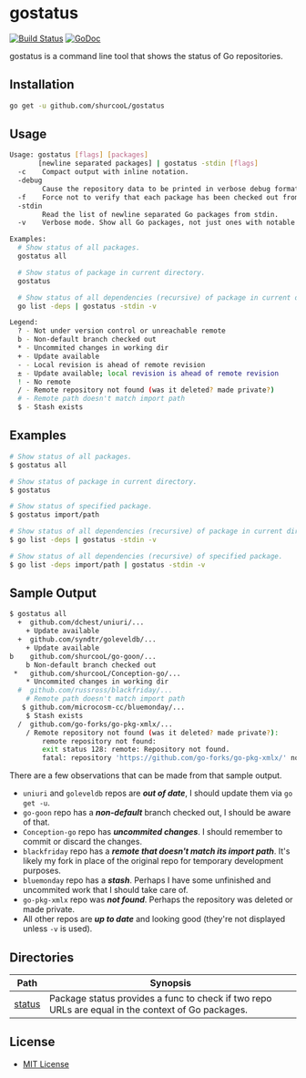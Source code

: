 gostatus
========

[![Build Status](https://travis-ci.org/shurcooL/gostatus.svg?branch=master)](https://travis-ci.org/shurcooL/gostatus) [![GoDoc](https://godoc.org/github.com/shurcooL/gostatus?status.svg)](https://godoc.org/github.com/shurcooL/gostatus)

gostatus is a command line tool that shows the status of Go repositories.

Installation
------------

```bash
go get -u github.com/shurcooL/gostatus
```

Usage
-----

```bash
Usage: gostatus [flags] [packages]
       [newline separated packages] | gostatus -stdin [flags]
  -c	Compact output with inline notation.
  -debug
    	Cause the repository data to be printed in verbose debug format.
  -f	Force not to verify that each package has been checked out from the source control repository implied by its import path. This can be useful if the source is a local fork of the original.
  -stdin
    	Read the list of newline separated Go packages from stdin.
  -v	Verbose mode. Show all Go packages, not just ones with notable status.

Examples:
  # Show status of all packages.
  gostatus all

  # Show status of package in current directory.
  gostatus

  # Show status of all dependencies (recursive) of package in current dir.
  go list -deps | gostatus -stdin -v

Legend:
  ? - Not under version control or unreachable remote
  b - Non-default branch checked out
  * - Uncommited changes in working dir
  + - Update available
  - - Local revision is ahead of remote revision
  ± - Update available; local revision is ahead of remote revision
  ! - No remote
  / - Remote repository not found (was it deleted? made private?)
  # - Remote path doesn't match import path
  $ - Stash exists
```

Examples
--------

```bash
# Show status of all packages.
$ gostatus all

# Show status of package in current directory.
$ gostatus

# Show status of specified package.
$ gostatus import/path

# Show status of all dependencies (recursive) of package in current dir.
$ go list -deps | gostatus -stdin -v

# Show status of all dependencies (recursive) of specified package.
$ go list -deps import/path | gostatus -stdin -v
```

Sample Output
-------------

```bash
$ gostatus all
  +  github.com/dchest/uniuri/...
	+ Update available
  +  github.com/syndtr/goleveldb/...
	+ Update available
b    github.com/shurcooL/go-goon/...
	b Non-default branch checked out
 *   github.com/shurcooL/Conception-go/...
	* Uncommited changes in working dir
  #  github.com/russross/blackfriday/...
	# Remote path doesn't match import path
   $ github.com/microcosm-cc/bluemonday/...
	$ Stash exists
  /  github.com/go-forks/go-pkg-xmlx/...
	/ Remote repository not found (was it deleted? made private?):
		remote repository not found:
		exit status 128: remote: Repository not found.
		fatal: repository 'https://github.com/go-forks/go-pkg-xmlx/' not found
```

There are a few observations that can be made from that sample output.

-	`uniuri` and `goleveldb` repos are ***out of date***, I should update them via `go get -u`.
-	`go-goon` repo has a ***non-default*** branch checked out, I should be aware of that.
-	`Conception-go` repo has ***uncommited changes***. I should remember to commit or discard the changes.
-	`blackfriday` repo has a ***remote that doesn't match its import path***. It's likely my fork in place of the original repo for temporary development purposes.
-	`bluemonday` repo has a ***stash***. Perhaps I have some unfinished and uncommited work that I should take care of.
-	`go-pkg-xmlx` repo was ***not found***. Perhaps the repository was deleted or made private.
-	All other repos are ***up to date*** and looking good (they're not displayed unless `-v` is used).

Directories
-----------

| Path                                                            | Synopsis                                                                                          |
|-----------------------------------------------------------------|---------------------------------------------------------------------------------------------------|
| [status](https://godoc.org/github.com/shurcooL/gostatus/status) | Package status provides a func to check if two repo URLs are equal in the context of Go packages. |

License
-------

-	[MIT License](LICENSE)
